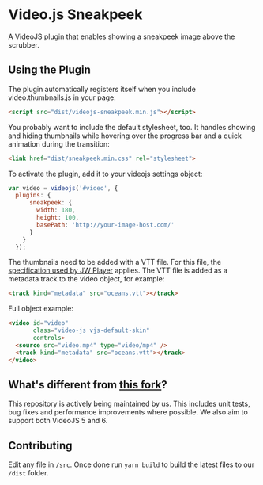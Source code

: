 Video.js Sneakpeek
===================
A VideoJS plugin that enables showing a sneakpeek image above the scrubber.

Using the Plugin
----------------
The plugin automatically registers itself when you include video.thumbnails.js in your page:

```html
<script src="dist/videojs-sneakpeek.min.js"></script>
```

You probably want to include the default stylesheet, too. It handles showing and hiding thumbnails while hovering over the progress bar and a quick animation during the transition:

```html
<link href="dist/sneakpeek.min.css" rel="stylesheet">
```

To activate the plugin, add it to your videojs settings object:

```javascript
var video = videojs('#video', {
  plugins: {
      sneakpeek: {
        width: 180,
        height: 100,
        basePath: 'http://your-image-host.com/'
      }
    }
  });
```

The thumbnails need to be added with a VTT file. For this file, the [specification used by JW Player](http://support.jwplayer.com/customer/portal/articles/1407439-adding-preview-thumbnails) applies.
The VTT file is added as a metadata track to the video object, for example:

```html
<track kind="metadata" src="oceans.vtt"></track>
```

Full object example:

```html
<video id="video"
       class="video-js vjs-default-skin"
       controls>
  <source src="video.mp4" type="video/mp4" />
  <track kind="metadata" src="oceans.vtt"></track>
</video>
```

What's different from [this fork](https://github.com/dirkjanm/videojs-vtt-thumbnails)?
----------------

This repository is actively being maintained by us. This includes unit tests, bug fixes and performance improvements where possible. We also aim to support both VideoJS 5 and 6. 


Contributing
----------------

Edit any file in `/src`. Once done run `yarn build` to build the latest files to our `/dist` folder.
